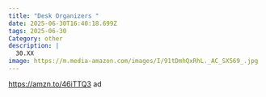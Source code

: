 ```yaml
---
title: "Desk Organizers "
date: 2025-06-30T16:40:18.699Z
tags: 2025-06-30
Category: other
description: |
  30.XX
image: https://m.media-amazon.com/images/I/91tDmhQxRhL._AC_SX569_.jpg
---
```

https://amzn.to/46iTTQ3  ad